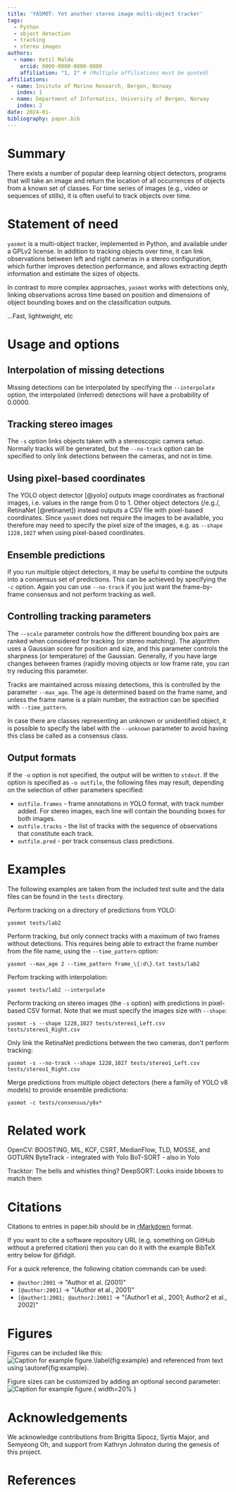```yaml
---
title: 'YASMOT: Yet another stereo image multi-object tracker'
tags:
  - Python
  - object detection
  - tracking
  - stereo images
authors:
  - name: Ketil Malde
    orcid: 0000-0000-0000-0000
    affiliation: "1, 2" # (Multiple affiliations must be quoted)
affiliations:
 - name: Insitute of Marine Research, Bergen, Norway
   index: 1
 - name: Department of Informatics, University of Bergen, Norway
   index: 2
date: 2024-01-
bibliography: paper.bib
---
```


<!-- to build:
     % docker run --rm --volume $PWD/docs:/data --user $(id -u):$(id -g) --env JOURNAL=joss openjournals/inara
-->

# Summary

There exists a number of popular deep learning object detectors,
programs that will take an image and return the location of all
occurrences of objects from a known set of classes.  For time series
of images (e.g., video or sequences of stills), it is often useful to
track objects over time.

# Statement of need

`yasmot` is a multi-object tracker, implemented in Python, and available
under a GPLv2 license.  In addition to tracking objects over time, it
can link observations between left and right cameras in a stereo
configuration, which further improves detection performance, and
allows extracting depth information and estimate the sizes of objects.

In contrast to more complex approaches, `yasmot` works with detections
only, linking observations across time based on position and
dimensions of object bounding boxes and on the classification outputs. 

...Fast, lightweight, etc

# Usage and options

## Interpolation of missing detections

Missing detections can be interpolated by specifying the
`--interpolate` option, the interpolated (inferred) detections will
have a probability of 0.0000.

## Tracking stereo images

The `-s` option links objects taken with a stereoscopic camera setup.
Normally tracks will be generated, but the `--no-track` option can be
specified to only link detections between the cameras, and not in time.

## Using pixel-based coordinates

The YOLO object detector [@yolo] outputs image coordinates as
fractional images, i.e. values in the range from 0 to 1.  Other object
detectors (/e.g./, RetinaNet [@retinanet]) instead outputs a CSV file
with pixel-based coordinates.  Since `yasmot` does not require
the images to be available, you therefore may need to specify the pixel size of
the images, e.g. as `--shape 1228,1027` when using pixel-based coordinates.

## Ensemble predictions

If you run multiple object detectors, it may be useful to combine the
outputs into a consensus set of predictions.  This can be achieved
by specifying the `-c` option.  Again you can use `--no-track` if you
just want the frame-by-frame consensus and not perform tracking as
well.

## Controlling tracking parameters

The `--scale` parameter controls how the different bounding box pairs
are ranked when considered for tracking (or stereo matching).  The
algorithm uses a Gaussian score for position and size, and this
parameter controls the sharpness (or temperature) of the Gaussian.
Generally, if you have large changes between frames (rapidly moving
objects or low frame rate, you can try reducing this parameter.

Tracks are maintained across missing detections, this is controlled by
the parameter `--max_age`.  The age is determined based on the frame
name, and unless the frame name is a plain number, the extraction can
be specified with `--time_pattern`.

In case there are classes representing an unknown or unidentified
object, it is possible to specify the label with the `--unknown`
parameter to avoid having this class be called as a consensus class.

## Output formats

If the `-o` option is not specified, the output will be written to
`stdout`. If the option is specified as `-o outfile`, the
following files may result, depending on the selection of other
parameters specified:

 - `outfile.frames` - frame annotations in YOLO format, with track
   number added.  For stereo images, each line will contain the
   bounding boxes for both images.
 - `outfile.tracks` - the list of tracks with the sequence of
   observations that constitute each track.
 - `outfile.pred` - per track consensus class predictions.

# Examples

The following examples are taken from the included test suite and the
data files can be found in the `tests` directory.

Perform tracking on a directory of predictions from YOLO:

    yasmot tests/lab2

Perform tracking, but only connect tracks with a maximum of two
frames without detections.  This requires being able to extract the
frame number from the file name, using the `--time_pattern` option:

    yasmot --max_age 2 --time_pattern frame_\{:d\}.txt tests/lab2

Perfom tracking with interpolation:

    yasmot tests/lab2 --interpolate

Perform tracking on stereo images (the `-s` option) with predictions
in pixel-based CSV format.  Note that we must specify the images size
with `--shape`:

    yasmot -s --shape 1228,1027 tests/stereo1_Left.csv tests/stereo1_Right.csv

Only link the RetinaNet predictions between the two cameras, don't perform tracking:

    yasmot -s --no-track --shape 1228,1027 tests/stereo1_Left.csv tests/stereo1_Right.csv

Merge predictions from multiple object detectors (here a familiy of
YOLO v8 models) to provide ensemble predictions:

    yasmot -c tests/consensus/y8x*


# Related work

<!-- from https://viso.ai/deep-learning/object-tracking/ -->
OpenCV: BOOSTING, MIL, KCF, CSRT, MedianFlow, TLD, MOSSE, and GOTURN
ByteTrack - integrated with Yolo
BoT-SORT - also in Yolo

Tracktor: The bells and whistles thing?
DeepSORT: Looks inside bboxes to match them  <!-- https://medium.com/analytics-vidhya/object-tracking-using-deepsort-in-tensorflow-2-ec013a2eeb4f -->

# Citations

Citations to entries in paper.bib should be in
[rMarkdown](http://rmarkdown.rstudio.com/authoring_bibliographies_and_citations.html)
format.

If you want to cite a software repository URL (e.g. something on GitHub without a preferred
citation) then you can do it with the example BibTeX entry below for @fidgit.

For a quick reference, the following citation commands can be used:
- `@author:2001`  ->  "Author et al. (2001)"
- `[@author:2001]` -> "(Author et al., 2001)"
- `[@author1:2001; @author2:2001]` -> "(Author1 et al., 2001; Author2 et al., 2002)"

# Figures

Figures can be included like this:
![Caption for example figure.\label{fig:example}](figure.png)
and referenced from text using \autoref{fig:example}.

Figure sizes can be customized by adding an optional second parameter:
![Caption for example figure.](figure.png){ width=20% }

# Acknowledgements

We acknowledge contributions from Brigitta Sipocz, Syrtis Major, and Semyeong
Oh, and support from Kathryn Johnston during the genesis of this project.

# References


